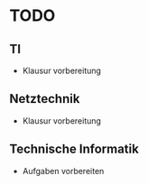 # TODO
##  TI
- Klausur vorbereitung
## Netztechnik
- Klausur vorbereitung
## Technische Informatik 
- Aufgaben vorbereiten